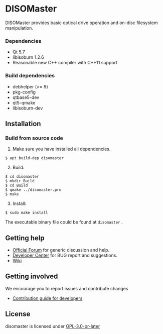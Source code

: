 # DISOMaster

DISOMaster provides basic optical drive operation and on-disc filesystem manipulation.

### Dependencies

  * Qt 5.7
  * libisoburn 1.2.6
  * Reasonable new C++ compiler with C++11 support

### Build dependencies

  * debhelper (>= 9)
  * pkg-config
  * qtbase5-dev
  * qt5-qmake
  * libisoburn-dev

## Installation

### Build from source code

1. Make sure you have installed all dependencies.

``` shell
$ apt build-dep disomaster
```

2. Build:
```
$ cd disomaster
$ mkdir Build
$ cd Build
$ qmake ../disomaster.pro
$ make
```

3. Install:
```
$ sudo make install
```

The executable binary file could be found at `disomaster` .


## Getting help

 - [Official Forum](https://bbs.deepin.org/) for generic discussion and help.
 - [Developer Center](https://github.com/linuxdeepin/developer-center) for BUG report and suggestions.
 - [Wiki](https://wiki.deepin.org/)

## Getting involved

We encourage you to report issues and contribute changes

 - [Contribution guide for developers](https://github.com/linuxdeepin/developer-center/wiki/Contribution-Guidelines-for-Developers-en) 

## License

disomaster is licensed under [ GPL-3.0-or-later](LICENSE.txt)
